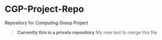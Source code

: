 # CGP-Project-Repo
Repository for Computing Group Project

> **Currently this is a private repository**
> My new test to merge this file

